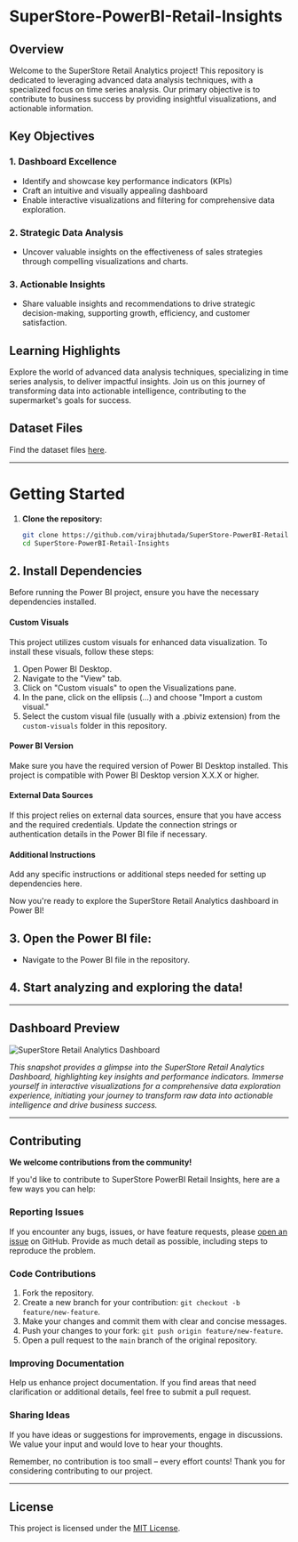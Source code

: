 # SuperStore-PowerBI-Retail-Insights

## Overview

Welcome to the SuperStore Retail Analytics project! This repository is dedicated to leveraging advanced data analysis techniques, with a specialized focus on time series analysis. Our primary objective is to contribute to business success by providing insightful visualizations, and actionable information.

## Key Objectives

### 1. Dashboard Excellence
- Identify and showcase key performance indicators (KPIs)
- Craft an intuitive and visually appealing dashboard
- Enable interactive visualizations and filtering for comprehensive data exploration.

### 2. Strategic Data Analysis
- Uncover valuable insights on the effectiveness of sales strategies through compelling visualizations and charts.

### 3. Actionable Insights
- Share valuable insights and recommendations to drive strategic decision-making, supporting growth, efficiency, and customer satisfaction.

## Learning Highlights

Explore the world of advanced data analysis techniques, specializing in time series analysis, to deliver impactful insights. Join us on this journey of transforming data into actionable intelligence, contributing to the supermarket's goals for success.

## Dataset Files

Find the dataset files [here](https://drive.google.com/drive/folders/1HDkNHNslI3rgCv9LZzGtxag8JvYzss-b).

---

# Getting Started


1. **Clone the repository:**
   ```bash
   git clone https://github.com/virajbhutada/SuperStore-PowerBI-Retail-Insights.git
   cd SuperStore-PowerBI-Retail-Insights


## 2. Install Dependencies

Before running the Power BI project, ensure you have the necessary dependencies installed.

#### Custom Visuals

This project utilizes custom visuals for enhanced data visualization. To install these visuals, follow these steps:

1. Open Power BI Desktop.
2. Navigate to the "View" tab.
3. Click on "Custom visuals" to open the Visualizations pane.
4. In the pane, click on the ellipsis (...) and choose "Import a custom visual."
5. Select the custom visual file (usually with a .pbiviz extension) from the `custom-visuals` folder in this repository.

#### Power BI Version

Make sure you have the required version of Power BI Desktop installed. This project is compatible with Power BI Desktop version X.X.X or higher.

#### External Data Sources

If this project relies on external data sources, ensure that you have access and the required credentials. Update the connection strings or authentication details in the Power BI file if necessary.

#### Additional Instructions

Add any specific instructions or additional steps needed for setting up dependencies here.

Now you're ready to explore the SuperStore Retail Analytics dashboard in Power BI!


## 3. Open the Power BI file:
   - Navigate to the Power BI file in the repository.

## 4. Start analyzing and exploring the data!


---

## Dashboard Preview


![SuperStore Retail Analytics Dashboard](https://github.com/virajbhutada/SuperStore-PowerBI-Retail-Insights/assets/143819712/79360035-3a5f-420d-b744-5bb176ba48ad)

*This snapshot provides a glimpse into the SuperStore Retail Analytics Dashboard, highlighting key insights and performance indicators. Immerse yourself in interactive visualizations for a comprehensive data exploration experience, initiating your journey to transform raw data into actionable intelligence and drive business success.*

---


## Contributing

**We welcome contributions from the community!**

If you'd like to contribute to SuperStore PowerBI Retail Insights, here are a few ways you can help:

### Reporting Issues

If you encounter any bugs, issues, or have feature requests, please [open an issue](https://github.com/virajbhutada/SuperStore-PowerBI-Retail-Insights/issues) on GitHub. Provide as much detail as possible, including steps to reproduce the problem.

### Code Contributions

1. Fork the repository.
2. Create a new branch for your contribution: `git checkout -b feature/new-feature`.
3. Make your changes and commit them with clear and concise messages.
4. Push your changes to your fork: `git push origin feature/new-feature`.
5. Open a pull request to the `main` branch of the original repository.

### Improving Documentation

Help us enhance project documentation. If you find areas that need clarification or additional details, feel free to submit a pull request.

### Sharing Ideas

If you have ideas or suggestions for improvements, engage in discussions. We value your input and would love to hear your thoughts.

Remember, no contribution is too small – every effort counts! Thank you for considering contributing to our project.

---

## License

This project is licensed under the [MIT License](https://github.com/virajbhutada/SuperStore-PowerBI-Retail-Insights/blob/main/LICENSE).

